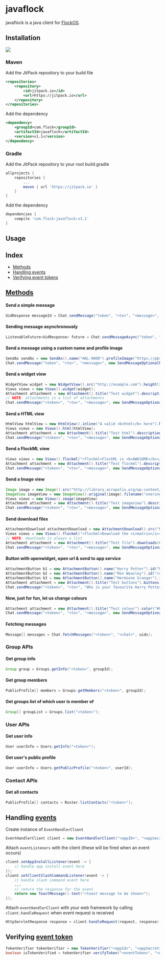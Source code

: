 # javaflock
javaflock is a java client for [FlockOS](https://docs.flock.co/).

## Installation
[![](https://jitpack.io/v/com.flock/javaflock.svg)](https://jitpack.io/#com.flock/javaflock)
### Maven
Add the JitPack repository to your build file
```xml
<repositories>
	<repository>
	    <id>jitpack.io</id>
	    <url>https://jitpack.io</url>
	</repository>
</repositories>
```
Add the dependency
```xml
<dependency>
    <groupId>com.flock</groupId>
    <artifactId>javaflock</artifactId>
    <version>v1.1</version>
</dependency>
```
### Gradle
Add the JitPack repository to your root build.gradle
```groovy
allprojects {
	repositories {
		...
		maven { url 'https://jitpack.io' }
	}
}
```
Add the dependency
```groovy
dependencies {
	compile 'com.flock:javaflock:v1.1'
}
```

## Usage

## Index

  - [Methods](#methods)
  - [Handling events](#handling-events)
  - [Verifying event tokens](#verifying-event-token)

## [Methods](https://docs.flock.co/display/flockos/Methods)

#### Send a simple message
```java
UidResponse messageId = Chat.sendMessage("token", "<to>", "<message>", null);
```

#### Sending message asynchronously
```java
ListenableFuture<UidResponse> future = Chat.sendMessageAsync("token", "<to>", "<message>", null);
```

#### Send a message using a custom name and profile image
```java
SendAs sendAs = new SendAs().name("HAL-9000").profileImage("https://pbs.twimg.com/profile_images/1788506913/HAL-MC2_400x400.png");
Chat.sendMessage("token", "<to>", "<message>", new SendMessageOptionalParams().sendAs(sendAs));
```

#### Send a widget view
```java
WidgetView widget = new WidgetView().src("http://example.com").height(250);
Views views = new Views().widget(widget);
Attachment attachment = new Attachment().title("Test widget").description("<description>").views(views);
// NOTE: attachments is a list of attachments
Chat.sendMessage("<token>", "<to>", "<message>", new SendMessageOptionalParams().attachments(Collections.singletonList(attachment)));
```

#### Send a HTML view
```java
HtmlView htmlView = new HtmlView().inline("A valid <b>html</b> here").height(50);
Views views = new Views().html(htmlView);
Attachment attachment = new Attachment().title("Test html").description("<description>").views(views);
Chat.sendMessage("<token>", "<to>", "<message>", new SendMessageOptionalParams().attachments(Collections.singletonList(attachment)));
```

#### Send a FlockML view
```java
Views views = new Views().flockml("<flockml>FlockML is <b>AWESOME</b></flockml>");
Attachment attachment = new Attachment().title("Test flockml").description("<description>").views(views);
Chat.sendMessage("<token>", "<to>", "<message>", new SendMessageOptionalParams().attachments(Collections.singletonList(attachment)));
```

#### Send a Image view
```java
Image image = new Image().src("http://library.acropolis.org/wp-content/uploads/2014/11/One_ring.png").width(400).height(400);
ImageView imageView = new ImageView().original(image).filename("onering.png");
Views views = new Views().image(imageView)
Attachment attachment = new Attachment().title("Test imageview").description("<description>").views(views);
Chat.sendMessage("<token>", "<to>", "<message>", new SendMessageOptionalParams().attachments(Collections.singletonList(attachment)));
```

#### Send download files
```java
AttachmentDownload attachmentDownload = new AttachmentDownload().src("http://wallpapercave.com/wp/H630T6R.jpg");
Views views = new Views().flockml("<flockml>Download the <i>matrix</i></flockml>")
// NOTE: downloads is always a list
Attachment attachment = new Attachment().title("Test file").downloads(Collections.singletonList(attachmentDownload)).views(views);
Chat.sendMessage("<token>", "<to>", "<message>", new SendMessageOptionalParams().attachments(Collections.singletonList(attachment)));
```

#### Button with openwidget, open url & send to app service
```java
AttachmentButton b1 = new AttachmentButton().name("Harry Potter").id("harry").action(new ActionConfig().type("openWidget").url("https://goo.gl/aygRGf").desktopType("sidebar"));
AttachmentButton b2 = new AttachmentButton().name("Ron Weasley").id("ron").action(new ActionConfig().type("openBrowser").url("https://goo.gl/gDpMVn").sendContext(true));
AttachmentButton b3 = new AttachmentButton().name("Hermione Granger").id("hermione").action(new ActionConfig().type("sendEvent"));
Attachment attachment = new Attachment().title("Test buttons").buttons(Arrays.asList(b1,b2,b3));
Chat.sendMessage("<token>", "<to>", "Who is your favourite Harry Potter character?", new SendMessageOptionalParams().attachments(Collections.singletonList(attachment)));
```

#### Now, just for fun, let us change colours
```java
Attachment attachment = new Attachment().title("Test colour").color("#FF0000").description("It is red!");
Chat.sendMessage("<token>", "<to>", "<message>", new SendMessageOptionalParams().attachments(Collections.singletonList(attachment)));
```

#### Fetching messages
```java
Message[] messages = Chat.fetchMessages("<token>", "<chat>", uids);
```

### Group APIs

#### Get group info
```java
Group group = Groups.getInfo("<token>", groupId);
```

#### Get group members
```java
PublicProfile[] members = Groups.getMembers("<token>", groupId);
```

#### Get groups list of which user is member of 
```java
Group[] groupList = Groups.list("<token>");
```

### User APIs

#### Get user info
```java
User userInfo = Users.getInfo("<token>");
```

#### Get user's public profile
```java
User userInfo = Users.getPublicProfile("<token>", userId);
```

### Contact APIs
#### Get all contacts
```java
PublicProfile[] contacts = Roster.listContacts("<token>");
```


## Handling [events](https://docs.flock.co/display/flockos/Events)
Create instance of `EventHandlerClient`
```java
EventHandlerClient client = new EventHandlerClient("<appID>", "<appSecret>");
```
Attach `eventListeners` with the client (these will be fired when an event occurs) 
```java
client.setAppInstallListener(event -> {
	// handle app install event here
});
client.setClientSlashCommandListener(event -> {
    // handle slash command event here
    ...
    // return the response for the event
    return new ToastMessage().text("<toast message to be shown>");
});
```
Attach `eventHandlerClient` with your web framework by calling `client.handleRequest` when event request is received
```java
HttpServletResponse response = client.handleRequest(request, response);
```


## Verifying [event token](http://docs.flock.co/display/flockos/Event+Tokens)
```java
TokenVerifier tokenVerifier = new TokenVerifier("<appId>", "<appSecret>");
boolean isTokenVerified = tokenVerifier.verifyToken("<eventToken>", "<userId>");
```
